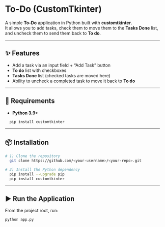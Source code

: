 # To-Do (CustomTkinter)

A simple **To-Do** application in Python built with **customtkinter**.  
It allows you to add tasks, check them to move them to the **Tasks Done** list, and uncheck them to send them back to **To do**.

---

## ✨ Features

- Add a task via an input field + “Add Task” button  
- **To do** list with checkboxes  
- **Tasks Done** list (checked tasks are moved here)  
- Ability to uncheck a completed task to move it back to **To do**  

---

## 🧰 Requirements

- **Python 3.9+**  
```bash
  pip install customtkinter
```
---

## 📦 Installation
 
```bash
# 1) Clone the repository
  git clone https://github.com/<your-username>/<your-repo>.git

# 2) Install the Python dependency
  pip install --upgrade pip
  pip install customtkinter
```
---
## ▶️ Run the Application
From the project root, run:
```bash
python app.py
```
